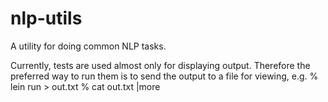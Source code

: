 # nlp-utils

A utility for doing common NLP tasks.

Currently, tests are used almost only for displaying output. Therefore the preferred way to run them is
to send the output to a file for viewing, e.g. 
% lein run > out.txt
% cat out.txt |more


